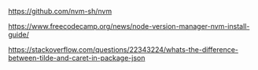 https://github.com/nvm-sh/nvm

https://www.freecodecamp.org/news/node-version-manager-nvm-install-guide/

https://stackoverflow.com/questions/22343224/whats-the-difference-between-tilde-and-caret-in-package-json